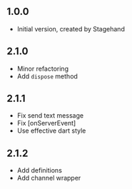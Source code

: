 ## 1.0.0

- Initial version, created by Stagehand

## 2.1.0

- Minor refactoring
- Add `dispose` method

## 2.1.1
- Fix send text message
- Fix [onServerEvent]
- Use effective dart style

## 2.1.2
- Add definitions
- Add channel wrapper
